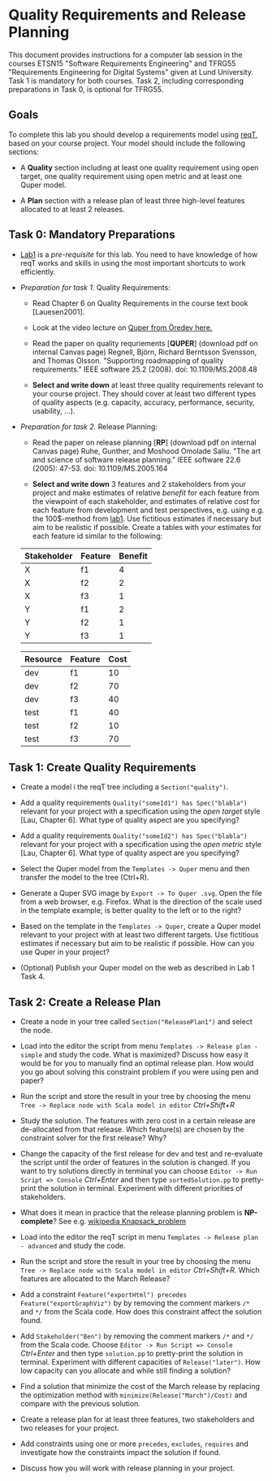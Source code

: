 # Quality Requirements and Release Planning

This document provides instructions for a computer lab session in the courses ETSN15 "Software Requirements Engineering" and TFRG55 "Requirements Engineering for Digital Systems" given at Lund University. Task 1 is mandatory for both courses. Task 2, including corresponding preparations in Task 0, is optional for TFRG55.

## Goals

To complete this lab you should develop a requirements model using [reqT](http://reqt.org/download.html), based on your course project. Your model should include the following sections:

  * A **Quality** section including at least one quality requirement using open target, one quality requirement using open metric and at least one Quper model.

  * A **Plan** section with a release plan of least three high-level features allocated to at least 2 releases.


## Task 0: Mandatory Preparations

  * [Lab1](http://cs.lth.se/krav/labs/lab1) is a *pre-requisite* for this lab. You need to have knowledge of how reqT works and skills in using the most important shortcuts to work efficiently.

  * *Preparation for task 1.* Quality Requirements:

    * Read Chapter 6 on Quality Requirements in the course text book [Lauesen2001].

    * Look at the video lecture on [Quper from Öredev here.](http://cs.lth.se/krav/quality-requirements/)

    * Read the paper on quality requriements [**QUPER**] (download pdf on internal Canvas page) Regnell, Björn, Richard Berntsson Svensson, and Thomas Olsson. "Supporting roadmapping of quality requirements." IEEE software 25.2 (2008). doi: 10.1109/MS.2008.48

    *  **Select and write down** at least three quality requirements relevant to your course project. They should cover at least two different types of quality aspects (e.g. capacity, accuracy, performance, security, usability, ...).

  * *Preparation for task 2.* Release Planning:
    
    * Read the paper on release planning [**RP**] (download pdf on internal Canvas page) Ruhe, Gunther, and Moshood Omolade Saliu. "The art and science of software release planning." IEEE software 22.6 (2005): 47-53.  doi: 10.1109/MS.2005.164
   
    * **Select and write down** 3 features and 2 stakeholders from your project and make estimates of relative *benefit* for each feature from the viewpoint of each stakeholder, and estimates of relative *cost* for each feature from development and test perspectives, e.g. using e.g. the 100$-method from [lab1](http://cs.lth.se/krav/labs/lab1). Use fictitious estimates if necessary but aim to be realistic if possible.  Create a tables with your estimates for each feature id similar to the following:

    | Stakeholder | Feature | Benefit |
    |-------------|---------|---------|
    | X | f1 | 4 |
    | X | f2 | 2 |
    | X | f3 | 1 |
    | Y | f1 | 2 |
    | Y | f2 | 1 |
    | Y | f3 | 1 |

    | Resource | Feature | Cost |
    |----------|---------|------|
    | dev | f1 | 10 |
    | dev | f2 | 70 |
    | dev | f3 | 40 |
    | test | f1 | 40 |
    | test | f2 | 10 |
    | test | f3 | 70 |



## Task 1: Create Quality Requirements

* Create a model i the reqT tree including a `Section("quality")`.

* Add a quality requirements `Quality("someId1") has Spec("blabla")` relevant for your project with a specification using the *open target* style [Lau, Chapter 6]. What type of quality aspect are you specifying?

* Add a quality requirements `Quality("someId2") has Spec("blabla")` relevant for your project with a specification using the *open metric* style [Lau, Chapter 6]. What type of quality aspect are you specifying?

* Select the Quper model from the `Templates -> Quper` menu and then transfer the model to the tree (Ctrl+R).

* Generate a Quper SVG image by `Export -> To Quper .svg`. Open the file from a web browser, e.g. Firefox. What is the direction of the scale used in the template example; is better quality to the left or to the right?

* Based on the template in the `Templates -> Quper`, create a Quper model relevant to your project with at least two different targets. Use fictitious estimates if necessary but aim to be realistic if possible. How can you use Quper in your project?

* (Optional) Publish your Quper model on the web as described in Lab 1 Task 4.


## Task 2: Create a Release Plan

* Create a node in your tree called `Section("ReleasePlan1")` and select the node.

* Load into the editor the script from menu `Templates -> Release plan - simple` and study the code. What is maximized? Discuss how easy it would be for you to manually find an optimal release plan. How would you go about solving this constraint problem if you were using pen and paper?

* Run the script and store the result in your tree by choosing the menu `Tree -> Replace node with Scala model in editor` *Ctrl+Shift+R*

* Study the solution. The features with zero cost in a certain release are de-allocated from that release. Which feature(s) are chosen by the constraint solver for the first release? Why?

* Change the capacity of the first release for dev and test and re-evaluate the script until the order of features in the solution is changed. If you want to try solutions directly in terminal you can choose `Editor -> Run Script => Console` *Ctrl+Enter* and then type `sortedSolution.pp` to pretty-print the solution in terminal. Experiment with different priorities of stakeholders.

* What does it mean in practice that the release planning problem is **NP-complete**? See e.g. [wikipedia Knapsack_problem](https://en.wikipedia.org/wiki/Knapsack_problem)

* Load into the editor the reqT script in menu `Templates -> Release plan - advanced` and study the code.

* Run the script and store the result in your tree by choosing the menu `Tree -> Replace node with Scala model in editor` *Ctrl+Shift+R*. Which features are allocated to the March Release?

* Add a constraint `Feature("exportHtml") precedes Feature("exportGraphViz")` by by removing the comment markers `/*` and `*/` from the Scala code. How does this constraint affect the solution found.

* Add `Stakeholder("Ben")` by removing the comment markers `/*` and `*/` from the Scala code. Choose `Editor -> Run Script => Console` *Ctrl+Enter* and then type `solution.pp` to pretty-print the solution in terminal. Experiment with different capacities of `Release("later")`. How low capacity can you allocate and while still finding a solution?

* Find a solution that minimize the cost of the March release by replacing the optimization method with `minimize(Release("March")/Cost)` and compare with the previous solution.

* Create a release plan for at least three features, two stakeholders and two releases for your project.

* Add constraints using one or more `precedes`, `excludes`, `requires` and investigate how the constraints impact the solution if found.

* Discuss how you will work with release planning in your project.
